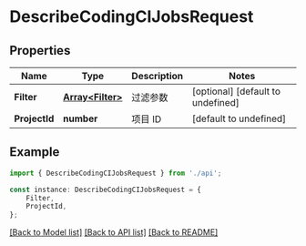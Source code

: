 # DescribeCodingCIJobsRequest


## Properties

Name | Type | Description | Notes
------------ | ------------- | ------------- | -------------
**Filter** | [**Array&lt;Filter&gt;**](Filter.md) | 过滤参数 | [optional] [default to undefined]
**ProjectId** | **number** | 项目 ID | [default to undefined]

## Example

```typescript
import { DescribeCodingCIJobsRequest } from './api';

const instance: DescribeCodingCIJobsRequest = {
    Filter,
    ProjectId,
};
```

[[Back to Model list]](../README.md#documentation-for-models) [[Back to API list]](../README.md#documentation-for-api-endpoints) [[Back to README]](../README.md)
